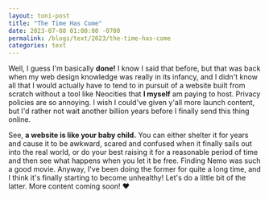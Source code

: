 ```yaml
---
layout: toni-post
title: "The Time Has Come"
date: 2023-07-08 01:00:00 -0700
permalink: /blogs/text/2023/the-time-has-come
categories: text
---
```

Well, I guess I'm basically **done!** I know I said that before, but that was back when my web design knowledge was really in its infancy, and I didn't know all that I would actually have to tend to in pursuit of a website built from scratch without a tool like Neocities that **I myself** am paying to host. Privacy policies are so annoying. I wish I could've given y'all more launch content, but I'd rather not wait another billion years before I finally send this thing online.

See, **a website is like your baby child.** You can either shelter it for years and cause it to be awkward, scared and confused when it finally sails out into the real world, or do your best raising it for a reasonable period of time and then see what happens when you let it be free. Finding Nemo was such a good movie. Anyway, I've been doing the former for quite a long time, and I think it's finally starting to become unhealthy! Let's do a little bit of the latter. More content coming soon! ♥